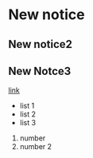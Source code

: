 # New notice
## New notice2
## New Notce3
[link](www.google.com)
* list 1
* list 2
* list 3

1. number 
2. number 2
